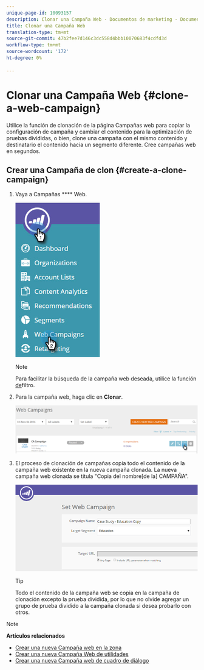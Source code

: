 ```yaml
---
unique-page-id: 10093157
description: Clonar una Campaña Web - Documentos de marketing - Documentación del producto
title: Clonar una Campaña Web
translation-type: tm+mt
source-git-commit: 47b2fee7d146c3dc558d4bbb10070683f4cdfd3d
workflow-type: tm+mt
source-wordcount: '172'
ht-degree: 0%

---
```



# Clonar una Campaña Web {#clone-a-web-campaign}

Utilice la función de clonación de la página Campañas web para copiar la configuración de campaña y cambiar el contenido para la optimización de pruebas divididas, o bien, clone una campaña con el mismo contenido y destinatario el contenido hacia un segmento diferente. Cree campañas web en segundos.

## Crear una Campaña de clon {#create-a-clone-campaign}

1. Vaya a Campañas **** Web.

   ![](assets/image2016-8-18-16-3a44-3a0.png)

   >[!NOTE]
   >
   >Para facilitar la búsqueda de la campaña web deseada, utilice la función [de](filter-web-campaigns.md)filtro.

1. Para la campaña web, haga clic en **Clonar**.

   ![](assets/web-campaigns-1-clone-hand.png)

1. El proceso de clonación de campañas copia todo el contenido de la campaña web existente en la nueva campaña clonada. La nueva campaña web clonada se titula &quot;Copia del nombre[de la] CAMPAÑA&quot;.

   ![](assets/image2016-8-18-17-3a8-3a27.png)

   >[!TIP]
   >
   >Todo el contenido de la campaña web se copia en la campaña de clonación excepto la prueba dividida, por lo que no olvide agregar un grupo de prueba dividido a la campaña clonada si desea probarlo con otros.

>[!NOTE]
>
>**Artículos relacionados**
>
>* [Crear una nueva Campaña web en la zona](create-a-new-in-zone-web-campaign.md)
>* [Crear una nueva Campaña Web de utilidades](create-a-new-widget-web-campaign.md)
>* [Crear una nueva Campaña web de cuadro de diálogo](create-a-new-dialog-web-campaign.md)

>



